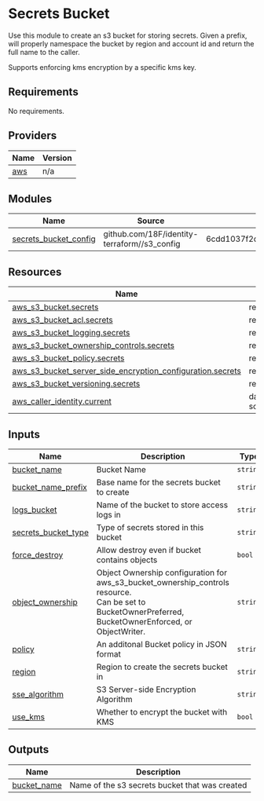 # Secrets Bucket

Use this module to create an s3 bucket for storing secrets.  Given a prefix,
will properly namespace the bucket by region and account id and return the full
name to the caller.

Supports enforcing kms encryption by a specific kms key.

<!-- BEGIN_TF_DOCS -->
## Requirements

No requirements.

## Providers

| Name | Version |
|------|---------|
| <a name="provider_aws"></a> [aws](#provider\_aws) | n/a |

## Modules

| Name | Source | Version |
|------|--------|---------|
| <a name="module_secrets_bucket_config"></a> [secrets\_bucket\_config](#module\_secrets\_bucket\_config) | github.com/18F/identity-terraform//s3_config | 6cdd1037f2d1b14315cc8c59b889f4be557b9c17 |

## Resources

| Name | Type |
|------|------|
| [aws_s3_bucket.secrets](https://registry.terraform.io/providers/hashicorp/aws/latest/docs/resources/s3_bucket) | resource |
| [aws_s3_bucket_acl.secrets](https://registry.terraform.io/providers/hashicorp/aws/latest/docs/resources/s3_bucket_acl) | resource |
| [aws_s3_bucket_logging.secrets](https://registry.terraform.io/providers/hashicorp/aws/latest/docs/resources/s3_bucket_logging) | resource |
| [aws_s3_bucket_ownership_controls.secrets](https://registry.terraform.io/providers/hashicorp/aws/latest/docs/resources/s3_bucket_ownership_controls) | resource |
| [aws_s3_bucket_policy.secrets](https://registry.terraform.io/providers/hashicorp/aws/latest/docs/resources/s3_bucket_policy) | resource |
| [aws_s3_bucket_server_side_encryption_configuration.secrets](https://registry.terraform.io/providers/hashicorp/aws/latest/docs/resources/s3_bucket_server_side_encryption_configuration) | resource |
| [aws_s3_bucket_versioning.secrets](https://registry.terraform.io/providers/hashicorp/aws/latest/docs/resources/s3_bucket_versioning) | resource |
| [aws_caller_identity.current](https://registry.terraform.io/providers/hashicorp/aws/latest/docs/data-sources/caller_identity) | data source |

## Inputs

| Name | Description | Type | Default | Required |
|------|-------------|------|---------|:--------:|
| <a name="input_bucket_name"></a> [bucket\_name](#input\_bucket\_name) | Bucket Name | `string` | n/a | yes |
| <a name="input_bucket_name_prefix"></a> [bucket\_name\_prefix](#input\_bucket\_name\_prefix) | Base name for the secrets bucket to create | `string` | n/a | yes |
| <a name="input_logs_bucket"></a> [logs\_bucket](#input\_logs\_bucket) | Name of the bucket to store access logs in | `string` | n/a | yes |
| <a name="input_secrets_bucket_type"></a> [secrets\_bucket\_type](#input\_secrets\_bucket\_type) | Type of secrets stored in this bucket | `string` | n/a | yes |
| <a name="input_force_destroy"></a> [force\_destroy](#input\_force\_destroy) | Allow destroy even if bucket contains objects | `bool` | `false` | no |
| <a name="input_object_ownership"></a> [object\_ownership](#input\_object\_ownership) | Object Ownership configuration for aws\_s3\_bucket\_ownership\_controls resource.<br>Can be set to BucketOwnerPreferred, BucketOwnerEnforced, or ObjectWriter. | `string` | `"BucketOwnerPreferred"` | no |
| <a name="input_policy"></a> [policy](#input\_policy) | An additonal Bucket policy in JSON format | `string` | `""` | no |
| <a name="input_region"></a> [region](#input\_region) | Region to create the secrets bucket in | `string` | `"us-west-2"` | no |
| <a name="input_sse_algorithm"></a> [sse\_algorithm](#input\_sse\_algorithm) | S3 Server-side Encryption Algorithm | `string` | `"aws:kms"` | no |
| <a name="input_use_kms"></a> [use\_kms](#input\_use\_kms) | Whether to encrypt the bucket with KMS | `bool` | `true` | no |

## Outputs

| Name | Description |
|------|-------------|
| <a name="output_bucket_name"></a> [bucket\_name](#output\_bucket\_name) | Name of the s3 secrets bucket that was created |
<!-- END_TF_DOCS -->